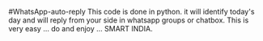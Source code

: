 #WhatsApp-auto-reply
This code is done in python. it will identify today's day and will reply from your side in whatsapp groups or chatbox.
This is very easy ... do and enjoy ... SMART INDIA.
